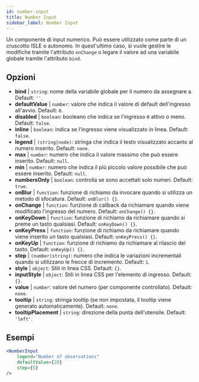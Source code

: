 ```yaml
---
id: number-input
title: Number Input
sidebar_label: Number Input
---
```


Un componente di input numerico. Può essere utilizzato come parte di un cruscotto ISLE o autonomo. In quest'ultimo caso, si vuole gestire le modifiche tramite l'attributo `onChange` o legare il valore ad una variabile globale tramite l'attributo `bind`.

## Opzioni

* __bind__ | `string`: nome della variabile globale per il numero da assegnare a. Default: `''`.
* __defaultValue__ | `number`: valore che indica il valore di default dell'ingresso all'avvio. Default: `0`.
* __disabled__ | `boolean`: booleano che indica se l'ingresso è attivo o meno. Default: `false`.
* __inline__ | `boolean`: indica se l'ingresso viene visualizzato in linea. Default: `false`.
* __legend__ | `(string|node)`: stringa che indica il testo visualizzato accanto al numero inserito. Default: `none`.
* __max__ | `number`: numero che indica il valore massimo che può essere inserito. Default: `null`.
* __min__ | `number`: numero che indica il più piccolo valore possibile che può essere inserito. Default: `null`.
* __numbersOnly__ | `boolean`: controlla se sono accettati solo numeri. Default: `true`.
* __onBlur__ | `function`: funzione di richiamo da invocare quando si utilizza un metodo di sfocatura. Default: `onBlur() {}`.
* __onChange__ | `function`: funzione di callback da richiamare quando viene modificato l'ingresso del numero. Default: `onChange() {}`.
* __onKeyDown__ | `function`: funzione di richiamo da richiamare quando si preme un tasto qualsiasi. Default: `onKeyDown() {}`.
* __onKeyPress__ | `function`: funzione di richiamo da richiamare quando viene inserito un tasto qualsiasi. Default: `onKeyPress() {}`.
* __onKeyUp__ | `function`: funzione di richiamo da richiamare al rilascio del tasto. Default: `onKeyUp() {}`.
* __step__ | `(number|string)`: numero che indica le variazioni incrementali quando si utilizzano le frecce di incremento. Default: `1`.
* __style__ | `object`: Stili in linea CSS. Default: `{}`.
* __inputStyle__ | `object`: Stili in linea CSS per l'elemento di ingresso. Default: `{}`.
* __value__ | `number`: valore del numero (per componente controllato). Default: `none`.
* __tooltip__ | `string`: stringa tooltip (se non impostata, il tooltip viene generato automaticamente). Default: `none`.
* __tooltipPlacement__ | `string`: direzione della punta dell'utensile. Default: `'left'`.


## Esempi

```jsx live
<NumberInput
    legend="Number of observations"
    defaultValue={20}
    step={5}
/>
```

